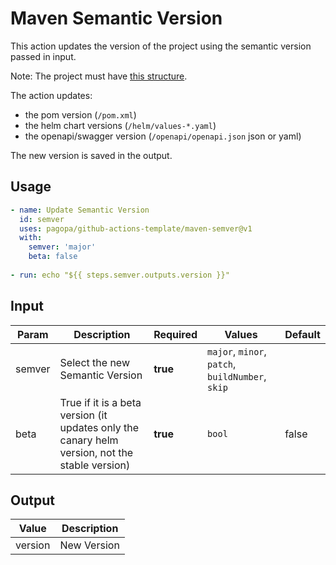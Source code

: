 # Maven Semantic Version

This action updates the version of the project using the semantic version passed in input.

Note: The project must have [this structure](https://github.com/pagopa/template-java-spring-microservice).

The action updates:

- the pom version (`/pom.xml`)
- the helm chart versions (`/helm/values-*.yaml`)
- the openapi/swagger version (`/openapi/openapi.json` json or yaml)

The new version is saved in the output.

## Usage

``` yaml
- name: Update Semantic Version
  id: semver
  uses: pagopa/github-actions-template/maven-semver@v1
  with:
    semver: 'major'
    beta: false
      
- run: echo "${{ steps.semver.outputs.version }}"
```

## Input

| Param  | Description                                                                                    | Required | Values                                           | Default |
|--------|------------------------------------------------------------------------------------------------|----------|--------------------------------------------------|---------|
| semver | Select the new Semantic Version                                                                | **true** | `major`, `minor`, `patch`, `buildNumber`, `skip` |         |
| beta   | True if it is a beta version (it updates only the canary helm version, not the stable version) | **true** | `bool`                                           | false   |

## Output

| Value   | Description |
|---------|-------------|
| version | New Version |

